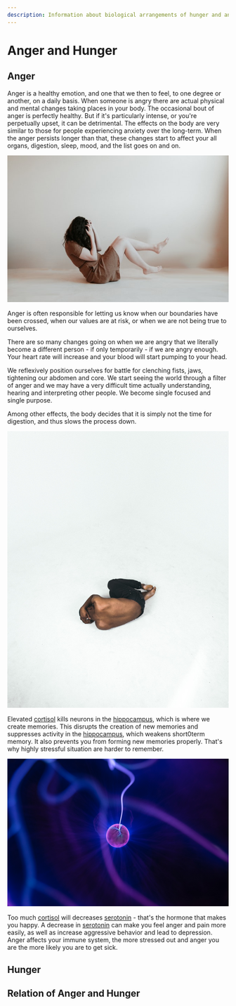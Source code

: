 ```yaml
---
description: Information about biological arrangements of hunger and anger in the brain. And their relations to each other. 
---
```


# Anger and Hunger
## Anger
Anger is a healthy emotion, and one that we then to feel, to one degree or another, on a daily basis. When someone is angry there are actual physical and mental changes taking places in your body. The occasional bout of anger is perfectly healthy. But if it's particularly intense, or you're perpetually upset, it can be detrimental. The effects on the body are very similar to those for people experiencing anxiety over the long-term. When the anger persists longer than that, these changes start to affect your all organs, digestion, sleep, mood, and the list goes on and on.

![Photo by Priscilla Du Preez on Unsplash](priscilla-du-preez-VzqEavUGnss-unsplash.jpg)

Anger is often responsible for letting us know when our boundaries have been crossed, when our values are at risk, or when we are not being true to ourselves. 

There are so many changes going on when we are angry that we literally become a different person - if only temporarily - if we are angry enough. Your heart rate will increase and your blood will start pumping to your head.

We reflexively position ourselves for battle for clenching fists, jaws, tightening our abdomen and core. We start seeing the world through a filter of anger and we may have a very difficult time actually understanding, hearing and interpreting other people. We become single focused and single purpose.

Among other effects, the body decides that it is simply not the time for digestion, and thus slows the process down.

![Photo by mwangi gatheca on Unsplash](mwangi-gatheca-xViKfocA-Uc-unsplash.jpg)

Elevated [cortisol](https://www.webmd.com/a-to-z-guides/what-is-cortisol#1) kills neurons in the [hippocampus](https://www.britannica.com/science/hippocampus), which is where we create memories. This disrupts the creation of new memories and suppresses activity in the [hippocampus](https://www.britannica.com/science/hippocampus), which weakens short0term memory. It also prevents you from forming new memories properly. That's why highly stressful situation are harder to remember.

![Photo by Zoltan Tasi on Unsplash](zoltan-tasi-6vEqcR8Icbs-unsplash.jpg)

Too much [cortisol](https://www.webmd.com/a-to-z-guides/what-is-cortisol#1) will decreases [serotonin](https://www.healthline.com/health/mental-health/serotonin) - that's the hormone that makes you happy. A decrease in [serotonin](https://www.healthline.com/health/mental-health/serotonin) can make you feel anger and pain more easily, as well as increase aggressive behavior and lead to depression. Anger affects your immune system, the more stressed out and anger you are the more likely you are to get sick.

## Hunger
## Relation of Anger and Hunger